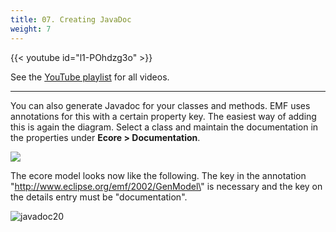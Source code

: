 ```yaml
---
title: 07. Creating JavaDoc
weight: 7
---
```


{{< youtube id="l1-POhdzg3o" >}}

See the [YouTube playlist](https://www.youtube.com/playlist?list=PLGyeoukah9NbkEFnbQHtASnM6C_SnRRzv) for all videos.

---

You can also generate Javadoc for your classes and methods. EMF uses annotations for this with a certain property key. The easiest way of adding this is again the diagram. Select a class and maintain the documentation in the properties under **Ecore > Documentation**.

![](/gse/img/image28.png)

The ecore model looks now like the following. The key in the annotation \"http://www.eclipse.org/emf/2002/GenModel\" is necessary and the key on the details entry must be \"documentation\".

![javadoc20](/gse/img/image29.png)